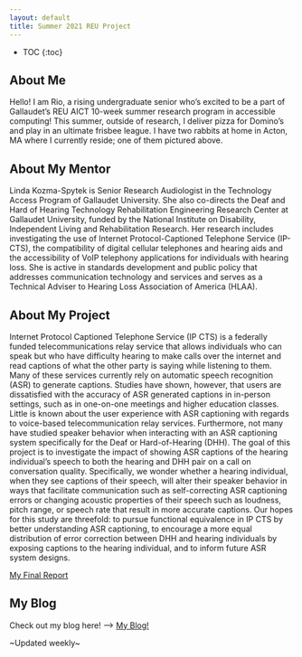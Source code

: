 ```yaml
---
layout: default
title: Summer 2021 REU Project
---
```


* TOC
{:toc}

## About Me

Hello! I am Rio, a rising undergraduate senior who’s excited to be a part of Gallaudet’s REU AICT 10-week summer research program in accessible computing! This summer, outside of research, I deliver pizza for Domino’s and play in an ultimate frisbee league. I have two rabbits at home in Acton, MA where I currently reside; one of them pictured above. 

## About My Mentor

Linda Kozma-Spytek is Senior Research Audiologist in the Technology Access Program of Gallaudet University. She also co-directs the Deaf and Hard of Hearing Technology Rehabilitation Engineering Research Center at Gallaudet University, funded by the National Institute on Disability, Independent Living and Rehabilitation Research. Her research includes investigating the use of Internet Protocol-Captioned Telephone Service (IP-CTS), the compatibility of digital cellular telephones and hearing aids and the accessibility of VoIP telephony applications for individuals with hearing loss. She is active in standards development and public policy that addresses communication technology and services and serves as a Technical Adviser to Hearing Loss Association of America (HLAA).

## About My Project

Internet Protocol Captioned Telephone Service (IP CTS) is a federally funded telecommunications relay service that allows individuals who can speak but who have difficulty hearing to make calls over the internet and read captions of what the other party is saying while listening to them. Many of these services currently rely on automatic speech recognition (ASR) to generate captions. Studies have shown, however, that users are dissatisfied with the accuracy of ASR generated captions in in-person settings, such as in one-on-one meetings and higher education classes. Little is known about the user experience with ASR captioning with regards to voice-based telecommunication relay services. Furthermore, not many have studied speaker behavior when interacting with an ASR captioning system specifically for the Deaf or Hard-of-Hearing (DHH). The goal of this project is to investigate the impact of showing ASR captions of the hearing individual’s speech to both the hearing and DHH pair on a call on conversation quality. Specifically, we wonder whether a hearing individual, when they see captions of their speech, will alter their speaker behavior in ways that facilitate communication such as self-correcting ASR captioning errors or changing acoustic properties of their speech such as loudness, pitch range, or speech rate that result in more accurate captions. Our hopes for this study are threefold: to pursue functional equivalence in IP CTS by better understanding ASR captioning, to encourage a more equal distribution of error correction between DHH and hearing individuals by exposing captions to the hearing individual, and to inform future ASR system designs.

[My Final Report](files/finalreport.pdf)

## My Blog
Check out my blog here! --> [My Blog!](blog.html)

~Updated weekly~
